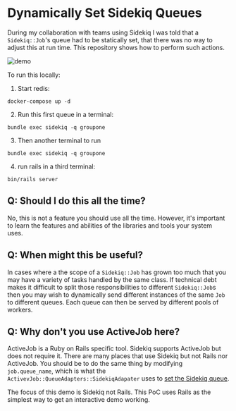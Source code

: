 # Dynamically Set Sidekiq Queues

During my collaboration with teams using Sidekiq I was told that a `Sidekiq::Job`'s queue had to be statically set, 
that there was no way to adjust this at run time. This repository shows how to perform such actions.

![demo](./example.gif)

To run this locally:

1. Start redis: 
```
docker-compose up -d
```
2. Run this first  queue in a terminal:
```
bundle exec sidekiq -q groupone
```
3. Then another terminal to run

```
bundle exec sidekiq -q groupone
```

4. run rails in a third terminal:
```
bin/rails server
```

## Q: Should I do this all the time?

No, this is not a feature you should use all the time. However, it's important to learn the features and abilities of 
the libraries and tools your system uses.

## Q: When might this be useful?

In cases where a the scope of a `Sidekiq::Job` has grown too much that you may have a variety of tasks handled by the 
same class. If technical debt makes it difficult to split those responsibilities to different `Sidekiq::Job`s then 
you may wish to dynamically send different instances of the same `Job` to different queues. Each queue can then be 
served by different pools of workers.

## Q: Why don't you use ActiveJob here? 

ActiveJob is a Ruby on Rails specific tool. Sidekiq supports ActiveJob but does not require it. There are many 
places that use Sidekiq but not Rails nor ActiveJob. You should be to do the same thing by modifying `job.queue_name`,
which is what the `ActivevJob::QueueAdapters::SidekiqAdapater` uses to 
[set the Sidekiq queue](https://github.com/rails/rails/blob/444df0eee1b537ecaa11509e819b071d4e87b519/activejob/lib/active_job/queue_adapters/sidekiq_adapter.rb#L24).

The focus of this demo is Sidekiq not Rails. This PoC uses Rails as the simplest way to get an interactive demo working.
